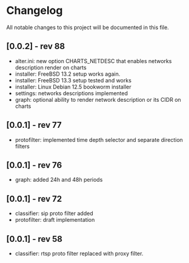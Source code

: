 # Changelog

All notable changes to this project will be documented in this file.

## [0.0.2] - rev 88

- alter.ini: new option CHARTS_NETDESC that enables networks description render on charts
- installer: FreeBSD 13.2 setup works again.
- installer: FreeBSD 13.3 setup tested and works
- installer: Linux Debian 12.5 bookworm installer
- settings: networks descriptions implemented
- graph: optional ability to render network description or its CIDR on charts

## [0.0.1] - rev 77

- protofilter: implemented time depth selector and separate direction filters

## [0.0.1] - rev 76

- graph: added 24h and 48h periods

## [0.0.1] - rev 72

- classifier: sip proto filter added
- protofilter: draft implementation

## [0.0.1] - rev 58

- classifier: rtsp proto filter replaced with proxy filter.
